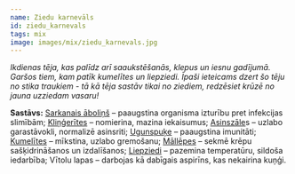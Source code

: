```yaml
---
name: Ziedu karnevāls
id: ziedu_karnevals
tags: mix
image: images/mix/ziedu_karnevals.jpg
---
```

*Ikdienas tēja, kas palīdz arī saaukstēšanās, klepus un iesnu gadījumā. Garšos tiem, kam patīk kumelītes un liepziedi. Īpaši ieteicams dzert šo tēju no stika traukiem - tā kā tēja sastāv tikai no ziediem, redzēsiet krūzē no jauna uzziedam vasaru!*

**Sastāvs:**
<a href="https://www.danga.lv/mono/#Sarkanais_abolins">Sarkanais āboliņš</a> – paaugstina organisma izturību pret infekcijas slimībām;
<a href="https://www.danga.lv/mono/#Klingerites">Kliņģerītes</a> – nomierina, mazina iekaisumus;
<a href="https://www.danga.lv/mono/#Asinszale">Asinszāle</a>s – uzlabo garastāvokli, normalizē asinsriti;
<a href="https://www.danga.lv/mono/#Ugunspuke">Ugunspuķe</a> – paaugstina imunitāti;
<a href="https://www.danga.lv/mono/#Kumelites">Kumelītes</a> – mīkstina, uzlabo gremošanu;
<a href="https://www.danga.lv/mono/#Mallepes">Māllēpes</a> – sekmē krēpu sašķidrināšanos un izdalīšanos;
<a href="https://www.danga.lv/mono/#Liepziedi">Liepziedi</a> – pazemina temperatūru, sildoša iedarbība;
Vītolu lapas – darbojas kā dabīgais aspirīns, kas nekairina kuņģi.